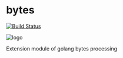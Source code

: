 bytes
=====

[![Build Status](https://drone.io/qiniu/bytes/status.png)](https://drone.io/qiniu/bytes/latest)

![logo](http://qiniutek.com/images/logo-2.png)

Extension module of golang bytes processing
